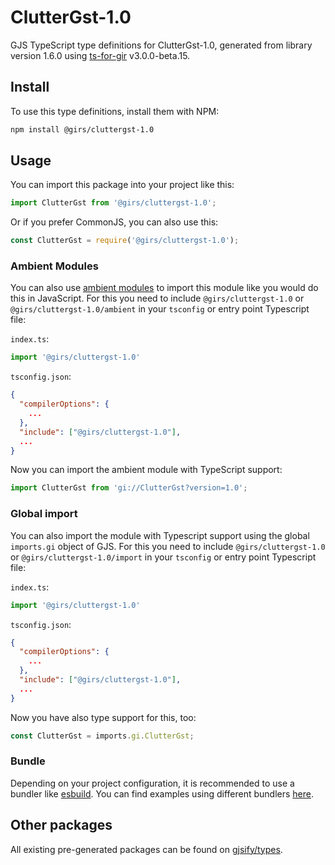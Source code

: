 
# ClutterGst-1.0

GJS TypeScript type definitions for ClutterGst-1.0, generated from library version 1.6.0 using [ts-for-gir](https://github.com/gjsify/ts-for-gir) v3.0.0-beta.15.

## Install

To use this type definitions, install them with NPM:
```bash
npm install @girs/cluttergst-1.0
```

## Usage

You can import this package into your project like this:
```ts
import ClutterGst from '@girs/cluttergst-1.0';
```

Or if you prefer CommonJS, you can also use this:
```ts
const ClutterGst = require('@girs/cluttergst-1.0');
```

### Ambient Modules

You can also use [ambient modules](https://github.com/gjsify/ts-for-gir/tree/main/packages/cli#ambient-modules) to import this module like you would do this in JavaScript.
For this you need to include `@girs/cluttergst-1.0` or `@girs/cluttergst-1.0/ambient` in your `tsconfig` or entry point Typescript file:

`index.ts`:
```ts
import '@girs/cluttergst-1.0'
```

`tsconfig.json`:
```json
{
  "compilerOptions": {
    ...
  },
  "include": ["@girs/cluttergst-1.0"],
  ...
}
```

Now you can import the ambient module with TypeScript support: 

```ts
import ClutterGst from 'gi://ClutterGst?version=1.0';
```


### Global import

You can also import the module with Typescript support using the global `imports.gi` object of GJS.
For this you need to include `@girs/cluttergst-1.0` or `@girs/cluttergst-1.0/import` in your `tsconfig` or entry point Typescript file:

`index.ts`:
```ts
import '@girs/cluttergst-1.0'
```

`tsconfig.json`:
```json
{
  "compilerOptions": {
    ...
  },
  "include": ["@girs/cluttergst-1.0"],
  ...
}
```

Now you have also type support for this, too:

```ts
const ClutterGst = imports.gi.ClutterGst;
```

### Bundle

Depending on your project configuration, it is recommended to use a bundler like [esbuild](https://esbuild.github.io/). You can find examples using different bundlers [here](https://github.com/gjsify/ts-for-gir/tree/main/examples).

## Other packages

All existing pre-generated packages can be found on [gjsify/types](https://github.com/gjsify/types).

